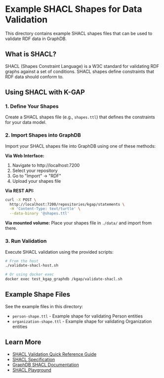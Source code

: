 # Example SHACL Shapes for Data Validation

This directory contains example SHACL shapes files that can be used to validate RDF data in GraphDB.

## What is SHACL?

SHACL (Shapes Constraint Language) is a W3C standard for validating RDF graphs against a set of conditions. SHACL shapes define constraints that RDF data should conform to.

## Using SHACL with K-GAP

### 1. Define Your Shapes

Create a SHACL shapes file (e.g., `shapes.ttl`) that defines the constraints for your data model.

### 2. Import Shapes into GraphDB

Import your SHACL shapes file into GraphDB using one of these methods:

**Via Web Interface:**
1. Navigate to http://localhost:7200
2. Select your repository
3. Go to "Import" → "RDF"
4. Upload your shapes file

**Via REST API:**
```bash
curl -X POST \
  http://localhost:7200/repositories/kgap/statements \
  -H 'Content-Type: text/turtle' \
  --data-binary '@shapes.ttl'
```

**Via mounted volume:**
Place your shapes file in `./data/` and import from there.

### 3. Run Validation

Execute SHACL validation using the provided scripts:

```bash
# From the host
./validate-shacl-host.sh

# Or using docker exec
docker exec test_kgap_graphdb /kgap/validate-shacl.sh
```

## Example Shape Files

See the example files in this directory:
- `person-shape.ttl` - Example shape for validating Person entities
- `organization-shape.ttl` - Example shape for validating Organization entities

## Learn More

- [SHACL Validation Quick Reference Guide](../../shacl-validation-guide.md)
- [SHACL Specification](https://www.w3.org/TR/shacl/)
- [GraphDB SHACL Documentation](https://graphdb.ontotext.com/documentation/latest/shacl-validation.html)
- [SHACL Playground](https://shacl.org/playground/)
